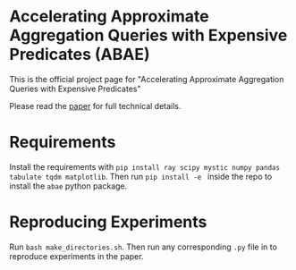# Accelerating Approximate Aggregation Queries with Expensive Predicates (ABAE)

This is the official project page for "Accelerating Approximate Aggregation Queries with Expensive Predicates"

Please read the [paper](https://google.com) for full technical details.

# Requirements

Install the requirements with `pip install ray scipy mystic numpy pandas tabulate tqdm matplotlib`. Then run `pip install -e ` inside the repo to install the `abae` python package.

# Reproducing Experiments

Run `bash make_directories.sh`. Then run any corresponding  `.py` file in to reproduce experiments in the paper.

